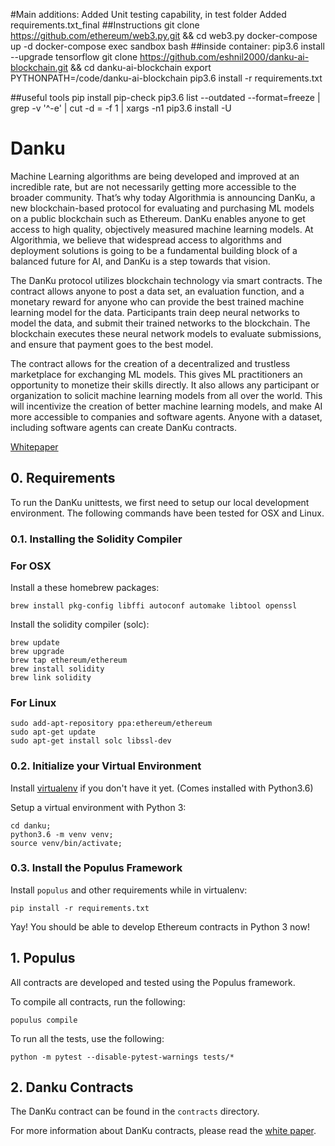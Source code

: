#Main additions: 
Added Unit testing capability, in test folder
Added requirements.txt_final
##Instructions
git clone https://github.com/ethereum/web3.py.git && cd web3.py
docker-compose up -d
docker-compose exec sandbox bash
##inside container: 
pip3.6 install --upgrade tensorflow
git clone https://github.com/eshnil2000/danku-ai-blockchain.git && cd danku-ai-blockchain
export PYTHONPATH=/code/danku-ai-blockchain
pip3.6 install -r requirements.txt

##useful tools
pip install pip-check
pip3.6 list --outdated --format=freeze | grep -v '^\-e' | cut -d = -f 1  | xargs -n1 pip3.6 install -U

# Danku

Machine Learning algorithms are being developed and improved at an incredible rate, but are not necessarily getting more accessible to the broader community. That’s why today Algorithmia is announcing DanKu, a new blockchain-based protocol for evaluating and purchasing ML models on a public blockchain such as Ethereum. DanKu enables anyone to get access to high quality, objectively measured machine learning models. At Algorithmia, we believe that widespread access to algorithms and deployment solutions is going to be a fundamental building block of a balanced future for AI, and DanKu is a step towards that vision.

The DanKu protocol utilizes blockchain technology via smart contracts. The contract allows anyone to post a data set, an evaluation function, and a monetary reward for anyone who can provide the best trained machine learning model for the data. Participants train deep neural networks to model the data, and submit their trained networks to the blockchain. The blockchain executes these neural network models to evaluate submissions, and ensure that payment goes to the best model.

The contract allows for the creation of a decentralized and trustless marketplace for exchanging ML models. This gives ML practitioners an opportunity to monetize their skills directly. It also allows any participant or organization to solicit machine learning models from all over the world. This will incentivize the creation of better machine learning models, and make AI more accessible to companies and software agents. Anyone with a dataset, including software agents can create DanKu contracts.

[Whitepaper](https://algorithmia.com/research/ml-models-on-blockchain)

## 0. Requirements

To run the DanKu unittests, we first need to setup our local development environment. The following commands have been tested for OSX and Linux.

### 0.1. Installing the Solidity Compiler

### For OSX

Install a these homebrew packages:

```
brew install pkg-config libffi autoconf automake libtool openssl
```

Install the solidity compiler (solc):

```
brew update
brew upgrade
brew tap ethereum/ethereum
brew install solidity
brew link solidity
```

### For Linux

```
sudo add-apt-repository ppa:ethereum/ethereum
sudo apt-get update
sudo apt-get install solc libssl-dev
```

### 0.2. Initialize your Virtual Environment

Install [virtualenv](https://virtualenv.pypa.io/en/stable/) if you don't have it yet. (Comes installed with Python3.6)

Setup a virtual environment with Python 3:

```
cd danku;
python3.6 -m venv venv;
source venv/bin/activate;

```

### 0.3. Install the Populus Framework

Install `populus` and other requirements while in virtualenv:

```
pip install -r requirements.txt
```

Yay! You should be able to develop Ethereum contracts in Python 3 now!

## 1. Populus

All contracts are developed and tested using the Populus framework.

To compile all contracts, run the following:

```
populus compile
```

To run all the tests, use the following:

```
python -m pytest --disable-pytest-warnings tests/*
```

## 2. Danku Contracts

The DanKu contract can be found in the `contracts` directory.

For more information about DanKu contracts, please read the [white paper](#).
